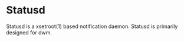 # Statusd

Statusd is a xsetroot(1) based notification daemon. Statusd is primarily designed
for dwm.

